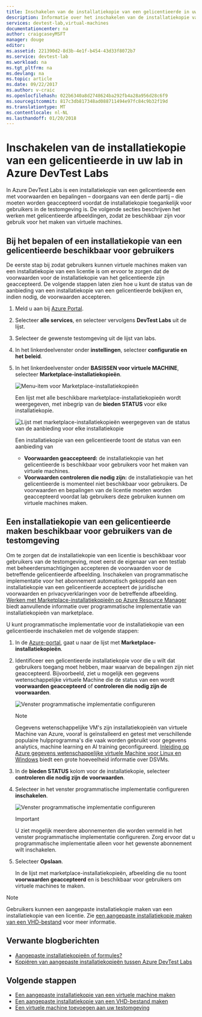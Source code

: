 ```yaml
---
title: Inschakelen van de installatiekopie van een gelicentieerde in uw lab in Azure DevTest Labs | Microsoft Docs
description: Informatie over het inschakelen van de installatiekopie van een gelicentieerde in Azure DevTest Labs met de Azure portal
services: devtest-lab,virtual-machines
documentationcenter: na
author: craigcaseyMSFT
manager: douge
editor: 
ms.assetid: 221390d2-8d3b-4e1f-b454-43d33f8072b7
ms.service: devtest-lab
ms.workload: na
ms.tgt_pltfrm: na
ms.devlang: na
ms.topic: article
ms.date: 09/22/2017
ms.author: v-craic
ms.openlocfilehash: 022b6340a8d2748624ba292fb4a28a956d28c6f9
ms.sourcegitcommit: 817c3db817348ad088711494e97fc84c9b32f19d
ms.translationtype: MT
ms.contentlocale: nl-NL
ms.lasthandoff: 01/20/2018
---
```

# <a name="enable-a-licensed-image-in-your-lab-in-azure-devtest-labs"></a>Inschakelen van de installatiekopie van een gelicentieerde in uw lab in Azure DevTest Labs

In Azure DevTest Labs is een installatiekopie van een gelicentieerde een met voorwaarden en bepalingen – doorgaans van een derde partij – die moeten worden geaccepteerd voordat de installatiekopie toegankelijk voor gebruikers in de testomgeving is. De volgende secties beschrijven het werken met gelicentieerde afbeeldingen, zodat ze beschikbaar zijn voor gebruik voor het maken van virtuele machines.

## <a name="determining-whether-a-licensed-image-is-available-to-users"></a>Bij het bepalen of een installatiekopie van een gelicentieerde beschikbaar voor gebruikers
De eerste stap bij zodat gebruikers kunnen virtuele machines maken van een installatiekopie van een licentie is om ervoor te zorgen dat de voorwaarden voor de installatiekopie van het gelicentieerde zijn geaccepteerd. De volgende stappen laten zien hoe u kunt de status van de aanbieding van een installatiekopie van een gelicentieerde bekijken en, indien nodig, de voorwaarden accepteren.

1. Meld u aan bij [Azure Portal](http://go.microsoft.com/fwlink/p/?LinkID=525040).

1. Selecteer **alle services**, en selecteer vervolgens **DevTest Labs** uit de lijst.

1. Selecteer de gewenste testomgeving uit de lijst van labs.  

1. In het linkerdeelvenster onder **instellingen**, selecteer **configuratie en het beleid**.

1. In het linkerdeelvenster onder **BASISSEN voor virtuele MACHINE**, selecteer **Marketplace-installatiekopieën**. 

    ![Menu-item voor Marketplace-installatiekopieën](./media/devtest-lab-create-custom-image-from-licensed-image/devtest-lab-marketplace-images.png)

    Een lijst met alle beschikbare marketplace-installatiekopieën wordt weergegeven, met inbegrip van de **bieden STATUS** voor elke installatiekopie.

    ![Lijst met marketplace-installatiekopieën weergegeven van de status van de aanbieding voor elke installatiekopie](./media/devtest-lab-create-custom-image-from-licensed-image/devtest-lab-offer-status.png)

    Een installatiekopie van een gelicentieerde toont de status van een aanbieding van 
    
    - **Voorwaarden geaccepteerd:** de installatiekopie van het gelicentieerde is beschikbaar voor gebruikers voor het maken van virtuele machines. 
    - **Voorwaarden controleren die nodig zijn:** de installatiekopie van het gelicentieerde is momenteel niet beschikbaar voor gebruikers. De voorwaarden en bepalingen van de licentie moeten worden geaccepteerd voordat lab gebruikers deze gebruiken kunnen om virtuele machines maken. 

## <a name="making-a-licensed-image-available-to-lab-users"></a>Een installatiekopie van een gelicentieerde maken beschikbaar voor gebruikers van de testomgeving
Om te zorgen dat de installatiekopie van een licentie is beschikbaar voor gebruikers van de testomgeving, moet eerst de eigenaar van een testlab met beheerdersmachtigingen accepteren de voorwaarden voor de betreffende gelicentieerde afbeelding. Inschakelen van programmatische implementatie voor het abonnement automatisch gekoppeld aan een installatiekopie van een gelicentieerde accepteert de juridische voorwaarden en privacyverklaringen voor de betreffende afbeelding. [Werken met Marketplace-installatiekopieën op Azure Resource Manager](https://azure.microsoft.com/blog/working-with-marketplace-images-on-azure-resource-manager/) biedt aanvullende informatie over programmatische implementatie van installatiekopieën van marketplace.

U kunt programmatische implementatie voor de installatiekopie van een gelicentieerde inschakelen met de volgende stappen:

1. In de [Azure-portal](http://go.microsoft.com/fwlink/p/?LinkID=525040), gaat u naar de lijst met **Marketplace-installatiekopieën**.

1. Identificeer een gelicentieerde installatiekopie voor die u wilt dat gebruikers toegang moet hebben, maar waarvan de bepalingen zijn niet geaccepteerd. Bijvoorbeeld, ziet u mogelijk een gegevens wetenschappelijke virtuele Machine die de status van een wordt **voorwaarden geaccepteerd** of **controleren die nodig zijn de voorwaarden**.

    ![Venster programmatische implementatie configureren](./media/devtest-lab-create-custom-image-from-licensed-image/devtest-lab-licensed-images.png)

   > [!NOTE]
   > Gegevens wetenschappelijke VM's zijn installatiekopieën van virtuele Machine van Azure, vooraf is geïnstalleerd en getest met verschillende populaire hulpprogramma's die vaak worden gebruikt voor gegevens analytics, machine learning en AI training geconfigureerd. [Inleiding op Azure gegevens wetenschappelijke virtuele Machine voor Linux en Windows](https://docs.microsoft.com/azure/machine-learning/data-science-virtual-machine/overview) biedt een grote hoeveelheid informatie over DSVMs.
   >
   >

1. In de **bieden STATUS** kolom voor de installatiekopie, selecteer **controleren die nodig zijn de voorwaarden**.

1. Selecteer in het venster programmatische implementatie configureren **inschakelen**.

    ![Venster programmatische implementatie configureren](./media/devtest-lab-create-custom-image-from-licensed-image/devtest-lab-enable-programmatic-deployment.png)

   > [!IMPORTANT]
   > U ziet mogelijk meerdere abonnementen die worden vermeld in het venster programmatische implementatie configureren. Zorg ervoor dat u programmatische implementatie alleen voor het gewenste abonnement wilt inschakelen.
   >
   >


1. Selecteer **Opslaan**. 

    In de lijst met marketplace-installatiekopieën, afbeelding die nu toont **voorwaarden geaccepteerd** en is beschikbaar voor gebruikers om virtuele machines te maken.

> [!NOTE]
> Gebruikers kunnen een aangepaste installatiekopie maken van een installatiekopie van een licentie. Zie [een aangepaste installatiekopie maken van een VHD-bestand](devtest-lab-create-template.md) voor meer informatie.
>
>


## <a name="related-blog-posts"></a>Verwante blogberichten

- [Aangepaste installatiekopieën of formules?](https://blogs.msdn.microsoft.com/devtestlab/2016/04/06/custom-images-or-formulas/)
- [Kopiëren van aangepaste installatiekopieën tussen Azure DevTest Labs](http://www.visualstudiogeeks.com/blog/DevOps/How-To-Move-CustomImages-VHD-Between-AzureDevTestLabs#copying-custom-images-between-azure-devtest-labs)

## <a name="next-steps"></a>Volgende stappen

- [Een aangepaste installatiekopie van een virtuele machine maken](devtest-lab-create-custom-image-from-vm-using-portal.md)
- [Een aangepaste installatiekopie van een VHD-bestand maken](devtest-lab-create-template.md)
- [Een virtuele machine toevoegen aan uw testomgeving](devtest-lab-add-vm.md)